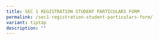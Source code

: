 ```yaml
---
title: SEC 1 REGISTRATION STUDENT PARTICULARS FORM
permalink: /sec1-registration-student-particulars-form/
variant: tiptap
description: ""
---
```

